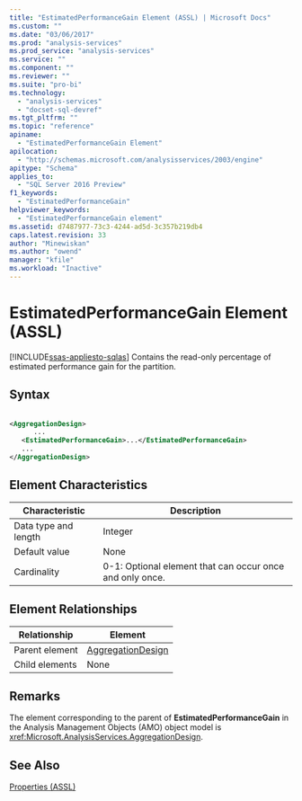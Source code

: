 ```yaml
---
title: "EstimatedPerformanceGain Element (ASSL) | Microsoft Docs"
ms.custom: ""
ms.date: "03/06/2017"
ms.prod: "analysis-services"
ms.prod_service: "analysis-services"
ms.service: ""
ms.component: ""
ms.reviewer: ""
ms.suite: "pro-bi"
ms.technology: 
  - "analysis-services"
  - "docset-sql-devref"
ms.tgt_pltfrm: ""
ms.topic: "reference"
apiname: 
  - "EstimatedPerformanceGain Element"
apilocation: 
  - "http://schemas.microsoft.com/analysisservices/2003/engine"
apitype: "Schema"
applies_to: 
  - "SQL Server 2016 Preview"
f1_keywords: 
  - "EstimatedPerformanceGain"
helpviewer_keywords: 
  - "EstimatedPerformanceGain element"
ms.assetid: d7487977-73c3-4244-ad5d-3c357b219db4
caps.latest.revision: 33
author: "Minewiskan"
ms.author: "owend"
manager: "kfile"
ms.workload: "Inactive"
---
```

# EstimatedPerformanceGain Element (ASSL)
[!INCLUDE[ssas-appliesto-sqlas](../../../includes/ssas-appliesto-sqlas.md)]
  Contains the read-only percentage of estimated performance gain for the partition.  
  
## Syntax  
  
```xml  
  
<AggregationDesign>  
      ...  
   <EstimatedPerformanceGain>...</EstimatedPerformanceGain>  
   ...  
</AggregationDesign>  
```  
  
## Element Characteristics  
  
|Characteristic|Description|  
|--------------------|-----------------|  
|Data type and length|Integer|  
|Default value|None|  
|Cardinality|0-1: Optional element that can occur once and only once.|  
  
## Element Relationships  
  
|Relationship|Element|  
|------------------|-------------|  
|Parent element|[AggregationDesign](../../../analysis-services/scripting/objects/aggregationdesign-element-assl.md)|  
|Child elements|None|  
  
## Remarks  
 The element corresponding to the parent of **EstimatedPerformanceGain** in the Analysis Management Objects (AMO) object model is <xref:Microsoft.AnalysisServices.AggregationDesign>.  
  
## See Also  
 [Properties &#40;ASSL&#41;](../../../analysis-services/scripting/properties/properties-assl.md)  
  
  
